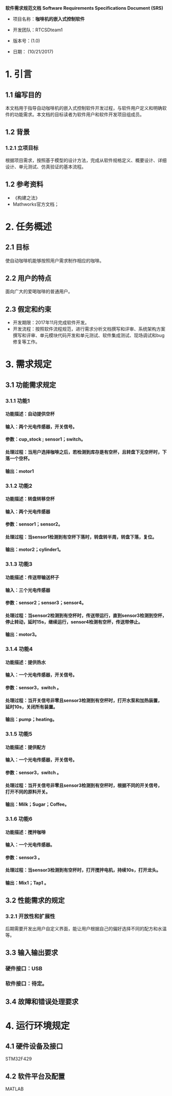 **软件需求规范文档**
**Software Requirements Specifications Document (SRS)**

- 项目名称：**咖啡机的嵌入式控制软件**

- 开发团队：RTCSDteam1

- 版本号：(1.0)	

- 日期： (10/21/2017)


# 1. 引言

## 1.1 编写目的

本文档用于指导自动咖啡机的嵌入式控制软件开发过程，与软件用户定义和明确软件的功能需求。本文档的目标读者为软件用户和软件开发项目组成员。

## 1.2 背景

### 1.2.1 立项目标
根据项目需求，按照基于模型的设计方法，完成从软件规格定义、概要设计、详细设计、单元测试、仿真验证的基本流程。



## 1.2 参考资料
-	《构建之法》
-	Mathworks官方文档；


# 2. 任务概述

## 2.1 目标
使自动咖啡机能够按照用户需求制作相应的咖啡。

## 2.2 用户的特点

面向广大的爱喝咖啡的普通用户。

## 2.3 假定和约束

- 开发期限：2017年11月完成软件开发。
- 开发流程：按照软件流程规范，进行需求分析文档撰写和评审、系统架构方案撰写和评审、单元模块代码开发和单元测试、软件集成测试、现场调试和bug修复等工作。

# 3. 需求规定

## 3.1 功能需求规定

### 3.1.1 功能1

#### 功能描述：自动提供空杯


#### 输入：两个光电传感器，开关信号。
#### 参数：cup_stock  ;  sensor1；switch。

#### 处理过程：当用户选择咖啡之后，若检测到库存是有空杯，且转盘下无空杯时，下落一个空杯。
#### 输出：motor1

### 3.1.2 功能2

#### 功能描述：转盘转移空杯


#### 输入：两个光电传感器
#### 参数：sensor1；sensor2。

#### 处理过程：当sensor1检测到有空杯下落时，转盘转半周，转盘下落，复位。
#### 输出：motor2；cylinder1。


### 3.1.3 功能3
#### 功能描述：传送带输送杯子


#### 输入：三个光电传感器
#### 参数：sensor2；sensor3；sensor4。

#### 处理过程：当sensor2检测到有空杯时，传送带运行，直到sensor3检测到空杯，停止转动，延时15s，继续运行，sensor4检测有空杯，传送带停止。
#### 输出：motor3。

### 3.1.4 功能4

#### 功能描述：提供热水


#### 输入：一个光电传感器，开关信号。
#### 参数：sensor3，switch 。

#### 处理过程：当开关信号非零且sensor3检测到有空杯时，打开水泵和加热装置，延时10s，关闭所有装置。
#### 输出：pump；heating。
### 3.1.5 功能5

#### 功能描述：提供配方


#### 输入：一个光电传感器，开关信号。
#### 参数：sensor3，switch 。

#### 处理过程：当开关信号非零且sensor3检测到有空杯时，根据不同的开关信号，打开不同的原料开关。
#### 输出：Milk；Sugar；Coffee。

### 3.1.6 功能6

#### 功能描述：搅拌咖啡


#### 输入：一个光电传感器。
#### 参数：sensor3 。

#### 处理过程：当sensor3检测到有空杯时，打开搅拌电机，持续10s，打开龙头。
#### 输出：Mix1；Tap1 。


## 3.2 性能需求的规定  

### 3.2.1 开放性和扩展性
后期需要开发出用户自定义界面，能让用户根据自己的偏好选择不同的配方和水温等。


## 3.3 输入输出要求

### 硬件接口：USB


### 软件接口：待定。




## 3.4 故障和错误处理要求





# 4. 运行环境规定
## 4.1 硬件设备及接口
STM32F429
## 4.2 软件平台及配置

MATLAB

